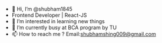 - 👋 Hi, I’m @shubham1845
- Frontend Developer | React-JS
- 👀 I’m interested in learning new things
- 🌱 I’m currently busy at BCA program by TU
- 📫 How to reach me ? Email:shubhamshing009@gmail.com

<!---
shubham1845/shubham1845 is a ✨ special ✨ repository because its `README.md` (this file) appears on your GitHub profile.
You can click the Preview link to take a look at your changes.
--->
